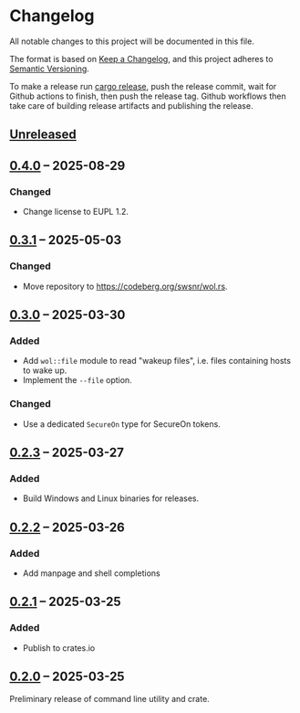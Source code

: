 # Changelog

All notable changes to this project will be documented in this file.

The format is based on [Keep a Changelog](https://keepachangelog.com/en/1.1.0/),
and this project adheres to
[Semantic Versioning](https://semver.org/spec/v2.0.0.html).

To make a release run [cargo release](https://github.com/crate-ci/cargo-release),
push the release commit, wait for Github actions to finish, then push the release tag.
Github workflows then take care of building release artifacts and publishing the release.

## [Unreleased]

## [0.4.0] – 2025-08-29

### Changed
- Change license to EUPL 1.2.

## [0.3.1] – 2025-05-03

### Changed
- Move repository to <https://codeberg.org/swsnr/wol.rs>.

## [0.3.0] – 2025-03-30

### Added
- Add `wol::file` module to read "wakeup files", i.e. files containing hosts to wake up.
- Implement the `--file` option.

### Changed
- Use a dedicated `SecureOn` type for SecureOn tokens.

## [0.2.3] – 2025-03-27

### Added
- Build Windows and Linux binaries for releases.

## [0.2.2] – 2025-03-26

### Added
- Add manpage and shell completions

## [0.2.1] – 2025-03-25

### Added
- Publish to crates.io

## [0.2.0] – 2025-03-25

Preliminary release of command line utility and crate.

[Unreleased]: https://codeberg.org/swsnr/wol.rs/compare/v0.4.0...HEAD
[0.4.0]: https://codeberg.org/swsnr/wol.rs/compare/v0.3.1...v0.4.0
[0.3.1]: https://codeberg.org/swsnr/wol.rs/compare/v0.3.0...v0.3.1
[0.3.0]: https://codeberg.org/swsnr/wol.rs/compare/v0.2.3...v0.3.0
[0.2.3]: https://codeberg.org/swsnr/wol.rs/compare/v0.2.2...v0.2.3
[0.2.2]: https://codeberg.org/swsnr/wol.rs/compare/v0.2.1...v0.2.2
[0.2.1]: https://codeberg.org/swsnr/wol.rs/compare/v0.2.0...v0.2.1
[0.2.0]: https://codeberg.org/swsnr/wol.rs/releases/tag/v0.2.0
